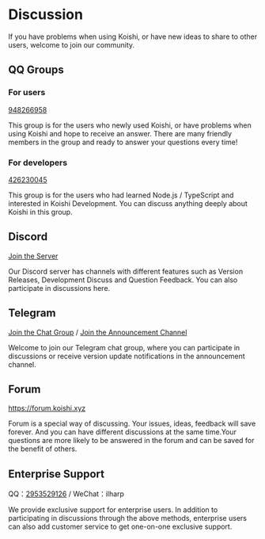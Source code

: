 # Discussion

If you have problems when using Koishi, or have new ideas to share to other users, welcome to join our community.

## QQ Groups

### For users

[948266958](https://qm.qq.com/q/7C9E9rjR0Q)

This group is for the users who newly used Koishi, or have problems when using Koishi and hope to receive an answer. There are many friendly members in the group and ready to answer your questions every time!

### For developers

[426230045](https://jq.qq.com/?_wv=1027&k=6FDoxQ6g)

This group is for the users who had learned Node.js / TypeScript and interested in Koishi Development. You can discuss anything deeply about Koishi in this group.

## Discord

[Join the Server](https://discord.com/invite/xfxYwmd284)

Our Discord server has channels with different features such as Version Releases, Development Discuss and Question Feedback. You can also participate in discussions here.

## Telegram

[Join the Chat Group](https://t.me/koishichat) / [Join the Announcement Channel](https://t.me/koishichannel)

Welcome to join our Telegram chat group, where you can participate in discussions or receive version update notifications in the announcement channel.

## Forum

<https://forum.koishi.xyz>

Forum is a special way of discussing. Your issues, ideas, feedback will save forever. And you can have different discussions at the same time.Your questions are more likely to be answered in the forum and can be saved for the benefit of others.

## Enterprise Support

QQ：[2953529126](https://qm.qq.com/q/P8eMJkP5yI) / WeChat：ilharp

We provide exclusive support for enterprise users. In addition to participating in discussions through the above methods, enterprise users can also add customer service to get one-on-one exclusive support.
